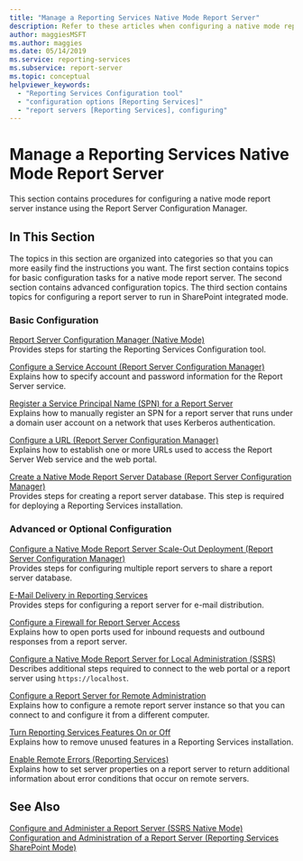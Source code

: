 ```yaml
---
title: "Manage a Reporting Services Native Mode Report Server"
description: Refer to these articles when configuring a native mode report server, or when configuring a report server to run in SharePoint integrated mode.
author: maggiesMSFT
ms.author: maggies
ms.date: 05/14/2019
ms.service: reporting-services
ms.subservice: report-server
ms.topic: conceptual
helpviewer_keywords:
  - "Reporting Services Configuration tool"
  - "configuration options [Reporting Services]"
  - "report servers [Reporting Services], configuring"
---
```

# Manage a Reporting Services Native Mode Report Server
  This section contains procedures for configuring a native mode report server instance using the Report Server Configuration Manager.  
  
## In This Section  
 The topics in this section are organized into categories so that you can more easily find the instructions you want. The first section contains topics for basic configuration tasks for a native mode report server. The second section contains advanced configuration topics. The third section contains topics for configuring a report server to run in SharePoint integrated mode.  
  
### Basic Configuration  
 [Report Server Configuration Manager &#40;Native Mode&#41;](../../reporting-services/install-windows/reporting-services-configuration-manager-native-mode.md)  
 Provides steps for starting the Reporting Services Configuration tool.  
  
 [Configure a Service Account &#40;Report Server Configuration Manager&#41;](../install-windows/configure-the-report-server-service-account-ssrs-configuration-manager.md)  
 Explains how to specify account and password information for the Report Server service.  
  
 [Register a Service Principal Name &#40;SPN&#41; for a Report Server](../../reporting-services/report-server/register-a-service-principal-name-spn-for-a-report-server.md)  
 Explains how to manually register an SPN for a report server that runs under a domain user account on a network that uses Kerberos authentication.  
  
 [Configure a URL  &#40;Report Server Configuration Manager&#41;](../../reporting-services/install-windows/configure-a-url-ssrs-configuration-manager.md)  
 Explains how to establish one or more URLs used to access the Report Server Web service and the web portal.  
  
 [Create a Native Mode Report Server Database  &#40;Report Server Configuration Manager&#41;](../../reporting-services/install-windows/ssrs-report-server-create-a-native-mode-report-server-database.md)  
 Provides steps for creating a report server database. This step is required for deploying a Reporting Services installation.  
  
### Advanced or Optional Configuration  
 [Configure a Native Mode Report Server Scale-Out Deployment &#40;Report Server Configuration Manager&#41;](../../reporting-services/install-windows/configure-a-native-mode-report-server-scale-out-deployment.md)  
 Provides steps for configuring multiple report servers to share a report server database.  
  
 [E-Mail Delivery in Reporting Services](../install-windows/e-mail-settings-reporting-services-native-mode-configuration-manager.md)   
 Provides steps for configuring a report server for e-mail distribution.  
  
 [Configure a Firewall for Report Server Access](../../reporting-services/report-server/configure-a-firewall-for-report-server-access.md)  
 Explains how to open ports used for inbound requests and outbound responses from a report server.  
  
 [Configure a Native Mode Report Server for Local Administration &#40;SSRS&#41;](../../reporting-services/report-server/configure-a-native-mode-report-server-for-local-administration-ssrs.md)  
 Describes additional steps required to connect to the web portal or a report server using `https://localhost`.  
  
 [Configure a Report Server for Remote Administration](../../reporting-services/report-server/configure-a-report-server-for-remote-administration.md)  
 Explains how to configure a remote report server instance so that you can connect to and configure it from a different computer.  
  
 [Turn Reporting Services Features On or Off](../../reporting-services/report-server/turn-reporting-services-features-on-or-off.md)  
 Explains how to remove unused features in a Reporting Services installation.  
  
 [Enable Remote Errors &#40;Reporting Services&#41;](../../reporting-services/report-server/enable-remote-errors-reporting-services.md)  
 Explains how to set server properties on a report server to return additional information about error conditions that occur on remote servers.  
  
## See Also  
 [Configure and Administer a Report Server &#40;SSRS Native Mode&#41;](../../reporting-services/report-server/configure-and-administer-a-report-server-ssrs-native-mode.md)   
 [Configuration and Administration of a Report Server &#40;Reporting Services SharePoint Mode&#41;](../../reporting-services/report-server-sharepoint/configuration-and-administration-of-a-report-server.md)  
  
  
